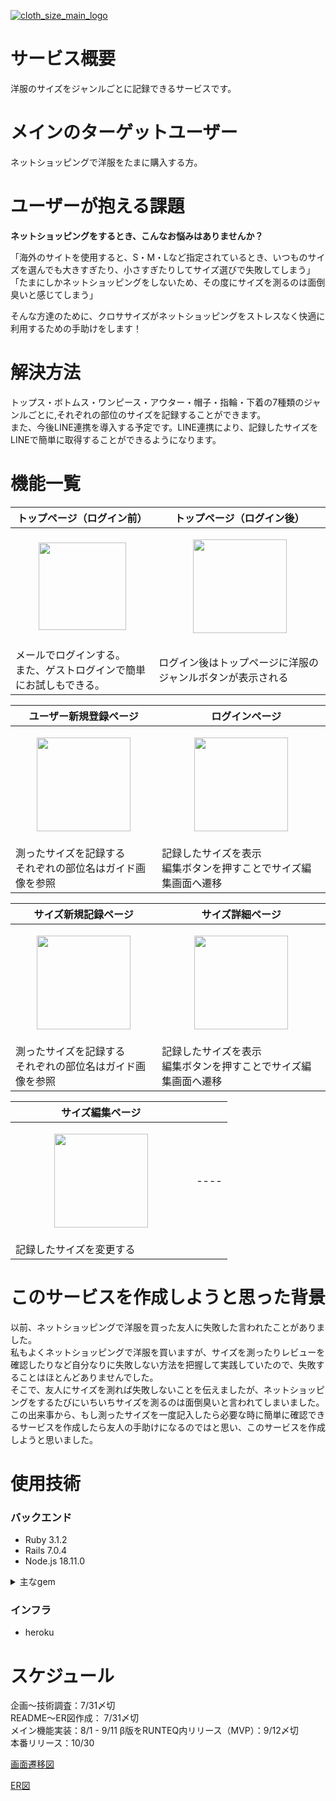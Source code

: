 [![cloth_size_main_logo](https://user-images.githubusercontent.com/95204839/205243618-c2cd521a-6e82-4e11-bd0f-900abef990f1.png)](https://www.cloth-to-size.com/)

# サービス概要
洋服のサイズをジャンルごとに記録できるサービスです。  

# メインのターゲットユーザー
ネットショッピングで洋服をたまに購入する方。

# ユーザーが抱える課題
__ネットショッピングをするとき、こんなお悩みはありませんか？__  

「海外のサイトを使用すると、S・M・Lなど指定されているとき、いつものサイズを選んでも大きすぎたり、小さすぎたりしてサイズ選びで失敗してしまう」  
「たまにしかネットショッピングをしないため、その度にサイズを測るのは面倒臭いと感じてしまう」  

そんな方達のために、クロササイズがネットショッピングをストレスなく快適に利用するための手助けをします！

# 解決方法
トップス・ボトムス・ワンピース・アウター・帽子・指輪・下着の7種類のジャンルごとに,それぞれの部位のサイズを記録することができます。  
また、今後LINE連携を導入する予定です。LINE連携により、記録したサイズをLINEで簡単に取得することができるようになります。  

# 機能一覧
|  トップページ（ログイン前） |  トップページ（ログイン後）  |
| ---- | ---- |
|  <p align="center"><img src="https://user-images.githubusercontent.com/95204839/205238461-cd5bde04-11d6-4867-b547-a408250f8fa5.png" width="140"></p>  |  <p align="center"><img src="https://user-images.githubusercontent.com/95204839/205244833-ee2af3a8-29aa-4e7e-93cf-977266d98db9.png" width="150"></p>  |
|  メールでログインする。<br>また、ゲストログインで簡単にお試しもできる。|  ログイン後はトップページに洋服のジャンルボタンが表示される  |  

|  ユーザー新規登録ページ  | 　ログインページ  |
| ---- | ---- |
| <p align="center"><img src="https://user-images.githubusercontent.com/95204839/205240808-fb7b9b63-76e6-459f-aeed-f17099f2a4d6.png" width="150"></p> | <p align="center"><img src="https://user-images.githubusercontent.com/95204839/205240664-0d610cf8-cb1f-436c-bdd3-66960a70d9a7.png" width="150"></p> |
|  測ったサイズを記録する<br>それぞれの部位名はガイド画像を参照&nbsp;&nbsp;&nbsp;&nbsp;&nbsp;&nbsp;&nbsp;&nbsp;&nbsp;&nbsp;&nbsp;&nbsp;&nbsp;&nbsp;&nbsp;&nbsp;&nbsp;&nbsp;&nbsp;  |  記録したサイズを表示<br>編集ボタンを押すことでサイズ編集画面へ遷移&nbsp;&nbsp;&nbsp;&nbsp;&nbsp;&nbsp;&nbsp;&nbsp;&nbsp;&nbsp;&nbsp;&nbsp;&nbsp;&nbsp;&nbsp;&nbsp;&nbsp;&nbsp;&nbsp;&nbsp;&nbsp;&nbsp;&nbsp;&nbsp;&nbsp;&nbsp;&nbsp;&nbsp;&nbsp;  |  


|  サイズ新規記録ページ  |  サイズ詳細ページ  |
| ---- | ---- |
| <p align="center"><img src="https://user-images.githubusercontent.com/95204839/205239863-67c77cf8-c555-4e5a-b64b-042c206b7aa2.png" width="150"></p> | <p align="center"><img src="https://user-images.githubusercontent.com/95204839/205240090-32e75c39-442b-4f56-bef3-08139c114019.png" width="150"></p> |
|  測ったサイズを記録する<br>それぞれの部位名はガイド画像を参照&nbsp;&nbsp;&nbsp;&nbsp;&nbsp;&nbsp;&nbsp;&nbsp;&nbsp;&nbsp;&nbsp;&nbsp;&nbsp;&nbsp;&nbsp;&nbsp;&nbsp;&nbsp;&nbsp;  |  記録したサイズを表示<br>編集ボタンを押すことでサイズ編集画面へ遷移&nbsp;&nbsp;&nbsp;&nbsp;&nbsp;&nbsp;&nbsp;&nbsp;&nbsp;&nbsp;&nbsp;&nbsp;&nbsp;&nbsp;&nbsp;&nbsp;&nbsp;&nbsp;&nbsp;&nbsp;&nbsp;&nbsp;&nbsp;&nbsp;&nbsp;&nbsp;&nbsp;&nbsp;&nbsp;  |  

| サイズ編集ページ |    |
| ---- | ---- |
| <p align="center"><img src="https://user-images.githubusercontent.com/95204839/205240247-500caaac-afe5-4135-93ff-7a750b5be839.png" width="150"></p> | ---- |
|  記録したサイズを変更する&nbsp;&nbsp;&nbsp;&nbsp;&nbsp;&nbsp;&nbsp;&nbsp;&nbsp;&nbsp;&nbsp;&nbsp;&nbsp;&nbsp;&nbsp;&nbsp;&nbsp;&nbsp;&nbsp;  |    |  

# このサービスを作成しようと思った背景
以前、ネットショッピングで洋服を買った友人に失敗した言われたことがありました。  
私もよくネットショッピングで洋服を買いますが、サイズを測ったりレビューを確認したりなど自分なりに失敗しない方法を把握して実践していたので、失敗することはほとんどありませんでした。  
そこで、友人にサイズを測れば失敗しないことを伝えましたが、ネットショッピングをするたびにいちいちサイズを測るのは面倒臭いと言われてしまいました。  
この出来事から、もし測ったサイズを一度記入したら必要な時に簡単に確認できるサービスを作成したら友人の手助けになるのではと思い、このサービスを作成しようと思いました。  

# 使用技術
### バックエンド
* Ruby 3.1.2
* Rails 7.0.4
* Node.js 18.11.0
<details>
<summary>主なgem</summary>

* [sorcery](https://github.com/Sorcery/sorcery)<br>
* [line-bot-api](https://github.com/line/line-bot-sdk-ruby)<br>
* [meta-tags](https://github.com/kpumuk/meta-tags)<br>
* [RSpec](https://github.com/rspec/rspec-rails)
</details>

### インフラ
* heroku




# スケジュール
企画〜技術調査：7/31〆切  
README〜ER図作成： 7/31〆切  
メイン機能実装：8/1 - 9/11
β版をRUNTEQ内リリース（MVP）：9/12〆切  
本番リリース：10/30

[画面遷移図](https://www.figma.com/file/k6cFM3JBXOUhb6XWVpuqEs/Untitled?node-id=0%3A1)

[ER図](https://app.diagrams.net/#Hsuzuki-yuka-27%2Fnet_shopping_size%2F01_edit_README.md%2Fnet_shopping.drawio)
